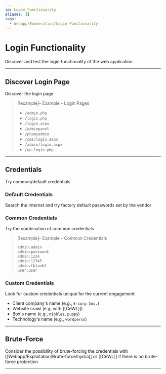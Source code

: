 ```yaml
---
id: Login Functionality
aliases: []
tags:
  - Webapp/Enumeration/Login-Functionality
---
```


# Login Functionality

Discover and test the login functionality of the web application

___

<!-- Discover Login Page {{{-->
## Discover Login Page

Discover the login page

> [!example]- Example - Login Pages
>
> - `/admin.php`
> - `/login.php`
> - `/login.aspx`
> - `/adminpanel`
> - `/phpmyadmin`
> - `/cms/login.aspx`
> - `/admin/login.aspx`
> - `/wp-login.php`

___
<!-- }}} -->

<!-- Credentials {{{-->
## Credentials

Try common/default credentials

### Default Credentials

Search the Internet and try factory default passwords set by the vendor

### Common Credentials

Try the combination of common credentials

> [!example]- Example - Common Credentials
>
> ```sh
> admin:admin
> admin:password
> admin:1234
> admin:12345
> admin:(blank)
> user:user
> ```

### Custom Credentials

Look for custom credentials unique for the current engagement

- Client company's name (e.g., `E-corp Inc.`)
- Website crawl (e.g. with [[CeWL]])
- Box's name (e.g., `nibbles`, `puppy`)
- Technology's name (e.g., `wordperss`)

___
<!-- }}} -->

<!-- Brute-Force {{{-->
## Brute-Force

Consider the possibility of brute-forcing the credentials with [[Webapp/Exploitation/Brute-force/hydra]] or
[[CeWL]] if there is no brute-force protection

___
<!-- }}} -->
